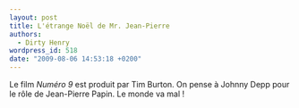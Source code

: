 ```yaml
---
layout: post
title: L'étrange Noël de Mr. Jean-Pierre
authors:
  - Dirty Henry
wordpress_id: 518
date: "2009-08-06 14:53:18 +0200"
---
```


Le film _Numéro 9_ est produit par Tim Burton. On pense à Johnny Depp pour le
rôle de Jean-Pierre Papin. Le monde va mal !
